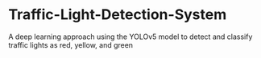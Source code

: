 # Traffic-Light-Detection-System
A deep learning approach using the YOLOv5 model to detect and classify traffic lights as red, yellow, and green
